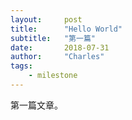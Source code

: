 ```yaml
---
layout:     post
title:      "Hello World"
subtitle:   "第一篇"
date:       2018-07-31 
author:     "Charles"
tags:
    - milestone
---
```



第一篇文章。

